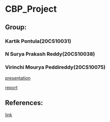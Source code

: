 # CBP_Project
## Group:
### Kartik Pontula(20CS10031)
### N Surya Prakash Reddy(20CS10038)
### Virinchi Mourya Peddireddy(20CS10075)

[presentation](https://docs.google.com/presentation/d/1ZZJFsbxjCnzu3oNjgeBYddt75TXt0Xn12fpESFmSq6Y/edit#slide=id.gc6fa3c898_0_0)

[report](https://drive.google.com/file/d/1PNv9Q4jYN64NOk251-cAuGYTtMu5pHxt/view?usp=sharing)

## References:
[link](https://drive.google.com/file/d/0B32Atyb9515ZRUxaVjhTWHpFZDQ/view?pli=1&resourcekey=0-ojcuNvjvhunGd9QgtBe54g)
